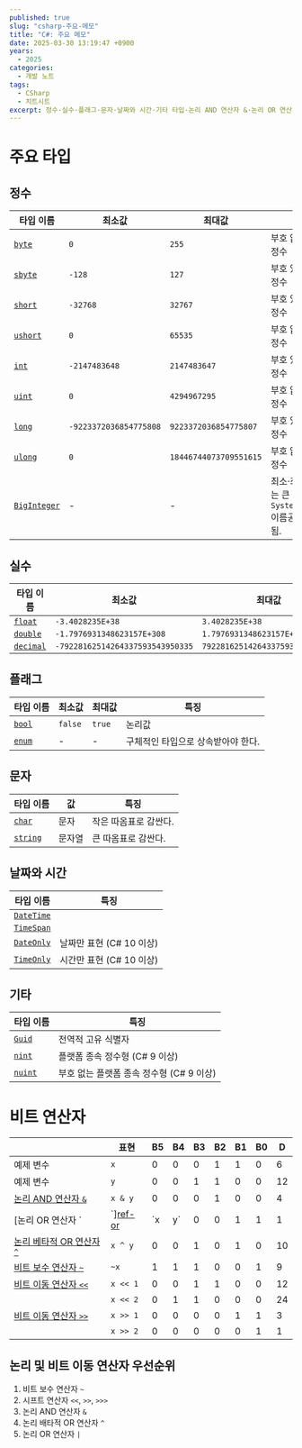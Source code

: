 ```yaml
---
published: true
slug: "csharp-주요-메모"
title: "C#: 주요 메모"
date: 2025-03-30 13:19:47 +0900
years:
  - 2025
categories:
  - 개발 노트
tags:
  - CSharp
  - 치트시트
excerpt: 정수·실수·플래그·문자·날짜와 시간·기타 타입·논리 AND 연산자 &·논리 OR 연산자 |·논리 베타적 OR 연산자 ^·비트 보수 연산자 ~·논리 이동 연산자 <<,>>·논리 연산자 우선순위
---
```

# 주요 타입
## 정수

| 타입 이름 | 최소값 | 최대값 | 특징 |
|---|---|---|---|
| [`byte`][ref-byte] | `0` | `255` | 부호 없는 8비트 정수 |
| [`sbyte`][ref-sbyte] | `-128` | `127` | 부호 있는 8비트 정수 |
| [`short`][ref-short] | `-32768` | `32767` | 부호 있는 16비트 정수 |
| [`ushort`][ref-ushort] | `0` | `65535` | 부호 없는 16비트 정수 |
| [`int`][ref-int] | `-2147483648` | `2147483647` | 부호 있는 32비트 정수 |
| [`uint`][ref-uint] | `0` | `4294967295` | 부호 없는 32비트 정수 |
| [`long`][ref-long] | `-9223372036854775808` | `9223372036854775807` | 부호 있는 64비트 정수 |
| [`ulong`][ref-ulong] | `0` | `18446744073709551615` | 부호 없는 64비트 정수 |
| [`BigInteger`][ref-biginteger] | - | - | 최소·최대값이 없는 큰 정수<br />`System.Numerics` 이름공간에 정의됨. |

[ref-byte]: https://learn.microsoft.com/en-us/dotnet/api/system.byte
[ref-sbyte]: https://learn.microsoft.com/en-us/dotnet/api/system.sbyte
[ref-short]: https://learn.microsoft.com/en-us/dotnet/api/system.int16
[ref-ushort]: https://learn.microsoft.com/en-us/dotnet/api/system.uint16
[ref-int]: https://learn.microsoft.com/en-us/dotnet/api/system.int32
[ref-uint]: https://learn.microsoft.com/en-us/dotnet/api/system.uint32
[ref-long]: https://learn.microsoft.com/en-us/dotnet/api/system.int64
[ref-ulong]: https://learn.microsoft.com/en-us/dotnet/api/system.uint64
[ref-biginteger]: https://learn.microsoft.com/en-us/dotnet/api/system.numerics.biginteger

## 실수

| 타입 이름 | 최소값 | 최대값 | 특징 |
|---|---|---|---|
| [`float`][ref-float] | `-3.4028235E+38` | `3.4028235E+38` | |
| [`double`][ref-double] | `-1.7976931348623157E+308` | `1.7976931348623157E+308` | |
| [`decimal`][ref-decimal] | `-79228162514264337593543950335` | `79228162514264337593543950335` | |

[ref-float]: https://learn.microsoft.com/en-us/dotnet/api/system.single
[ref-double]: https://learn.microsoft.com/en-us/dotnet/api/system.double
[ref-decimal]: https://learn.microsoft.com/en-us/dotnet/api/system.decimal

## 플래그

| 타입 이름 | 최소값 | 최대값 | 특징 |
|---|---|---|---|
| [`bool`][ref-bool] | `false` | `true` | 논리값 |
| [`enum`][ref-enum] | - | - | 구체적인 타입으로 상속받아야 한다. |

[ref-bool]: https://learn.microsoft.com/en-us/dotnet/api/system.boolean
[ref-enum]: https://learn.microsoft.com/en-us/dotnet/csharp/language-reference/builtin-types/enum

## 문자

| 타입 이름 | 값 | 특징 |
|---|---|---|
| [`char`][ref-char] | 문자 | 작은 따옴표로 감싼다. |
| [`string`][ref-string] | 문자열 | 큰 따옴표로 감싼다. |

[ref-char]: https://learn.microsoft.com/en-us/dotnet/api/system.char
[ref-string]: https://learn.microsoft.com/en-us/dotnet/api/system.string

## 날짜와 시간

| 타입 이름 | 특징 |
|---|---|
| [`DateTime`][ref-DateTime] |  |
| [`TimeSpan`][ref-TimeSpan] |  |
| [`DateOnly`][ref-dateonly] | 날짜만 표현 (C# 10 이상) |
| [`TimeOnly`][ref-timeonly] | 시간만 표현 (C# 10 이상) |

[ref-datetime]: https://learn.microsoft.com/en-us/dotnet/api/system.datetime
[ref-timespan]: https://learn.microsoft.com/en-us/dotnet/api/system.timespan
[ref-dateonly]: https://learn.microsoft.com/en-us/dotnet/api/system.dateonly
[ref-timeonly]: https://learn.microsoft.com/en-us/dotnet/api/system.timeonly

## 기타

| 타입 이름 | 특징 |
|---|---|
| [`Guid`][ref-guid] | 전역적 고유 식별자 |
| [`nint`][ref-nint] | 플랫폼 종속 정수형 (C# 9 이상) |
| [`nuint`][ref-nuint] | 부호 없는 플랫폼 종속 정수형 (C# 9 이상) |

[ref-guid]: https://learn.microsoft.com/en-us/dotnet/api/system.guid
[ref-nint]: https://learn.microsoft.com/en-us/dotnet/api/system.nint
[ref-nuint]: https://learn.microsoft.com/en-us/dotnet/api/system.nuint

# 비트 연산자

|| 표현 | B5 | B4 | B3 | B2 | B1 | B0 | D |
|---|---|---|---|---|---|---|---|---|
| 예제 변수 | `x` | 0 | 0 | 0 | 1 | 1 | 0 | 6 |
| 예제 변수 | `y` | 0 | 0 | 1 | 1 | 0 | 0 | 12 |
| [논리 AND 연산자 `&`][ref-and] | `x & y` | 0 | 0 | 0 | 1 | 0 | 0 | 4 |
| [논리 OR 연산자 `|`][ref-or] | `x | y` | 0 | 0 | 1 | 1 | 1 | 0 | 14 |
| [논리 베타적 OR 연산자 `^`][ref-xor] | `x ^ y` | 0 | 0 | 1 | 0 | 1 | 0 | 10 |
| [비트 보수 연산자 `~`][ref-not] | `~x` | 1 | 1 | 1 | 0 | 0 | 1 | 9 |
| [비트 이동 연산자 `<<`][ref-이동-left] | `x << 1` | 0 | 0 | 1 | 1 | 0 | 0 | 12 |
| | `x << 2` | 0 | 1 | 1 | 0 | 0 | 0 | 24 |
| [비트 이동 연산자 `>>`][ref-이동-right] | `x >> 1` | 0 | 0 | 0 | 0 | 1 | 1 | 3 |
|  | `x >> 2` | 0 | 0 | 0 | 0 | 0 | 1 | 1 |

[ref-and]: https://learn.microsoft.com/ko-kr/dotnet/csharp/language-reference/operators/bitwise-and-이동-operators#logical-and-operator-
[ref-or]: https://learn.microsoft.com/ko-kr/dotnet/csharp/language-reference/operators/bitwise-and-이동-operators#logical-or-operator-
[ref-xor]: https://learn.microsoft.com/ko-kr/dotnet/csharp/language-reference/operators/bitwise-and-이동-operators#logical-exclusive-or-operator-
[ref-not]: https://learn.microsoft.com/ko-kr/dotnet/csharp/language-reference/operators/bitwise-and-이동-operators#bitwise-complement-operator-
[ref-이동-left]: https://learn.microsoft.com/ko-kr/dotnet/csharp/language-reference/operators/bitwise-and-이동-operators#left-이동-operator-
[ref-이동-right]: https://learn.microsoft.com/ko-kr/dotnet/csharp/language-reference/operators/bitwise-and-이동-operators#right-이동-operator-

## 논리 및 비트 이동 연산자 우선순위

1. 비트 보수 연산자 `~`
2. 시프트 연산자 `<<`, `>>`, `>>>`
3. 논리 AND 연산자 `&`
4. 논리 배타적 OR 연산자 `^`
5. 논리 OR 연산자 `|`
